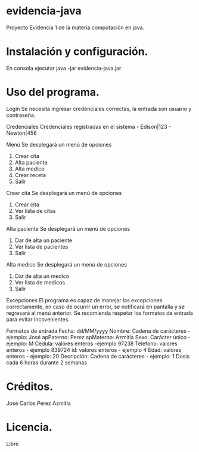 # evidencia-java
Proyecto Evidencia 1 de la materia computación en java.

# Instalación y configuración.

En consola ejecutar java -jar evidencia-java.jar

# Uso del programa.

Login
Se necesita ingresar credenciales correctas, la entrada son usuario y contraseña.

Credenciales
Credenciales registradas en el sistema - Edison|123 - Newton|456

Menú
Se desplegará un menú de opciones
1. Crear cita
2. Alta paciente
3. Alta medico
4. Crear receta
0. Salir

Crear cita
Se desplegará un menú de opciones
1. Crear cita
2. Ver lista de citas
0. Salir

Alta paciente
Se desplegará un menú de opciones
1. Dar de alta un paciente
2. Ver lista de pacientes
0. Salir

Alta medico
Se desplegará un menú de opciones
1. Dar de alta un medico
2. Ver lista de medicos
0. Salir

Excepciones
El programa es capaz de manejar las excepciones correctamente, en caso de ocurrir un error, se notificará en pantalla y se regresará al menú anterior.
Se recomienda respetar los formatos de entrada para evitar incovenientes.

Formatos de entrada
Fecha: dd/MM/yyyy
Nombre: Cadena de carácteres - ejemplo: José
apPaterno: Perez
apMaterno: Azmitia
Sexo: Carácter único - ejemplo: M
Cedula: valores enteros -ejemplo 97238
Telefono: valores enteros - ejemplo 839724
id: valores enteros - ejemplo 4
Edad: valores enteros - ejemplo: 20
Decripción: Cadena de carácteres - ejemplo: 1 Dosis cada 6 horas durante 2 semanas

# Créditos.
José Carlos Perez Azmitia

# Licencia.
Libre
